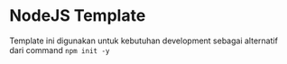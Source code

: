 # NodeJS Template

Template ini digunakan untuk kebutuhan development sebagai alternatif dari command `npm init -y`


